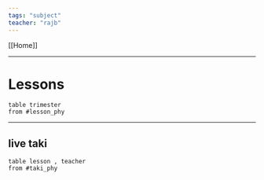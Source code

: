```yaml
---
tags: "subject"
teacher: "rajb"
---
```

[[Home]]

---
# Lessons
```dataview
table trimester
from #lesson_phy
```

---
## live taki
```dataview
table lesson , teacher
from #taki_phy
```